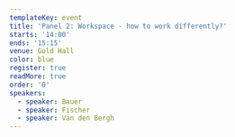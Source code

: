 ```yaml
---
templateKey: event
title: 'Panel 2: Workspace - how to work differently?'
starts: '14:00'
ends: '15:15'
venue: Gold Hall
color: blue
register: true
readMore: true
order: '0'
speakers:
  - speaker: Bauer
  - speaker: Fischer
  - speaker: Van den Bergh
---
```



